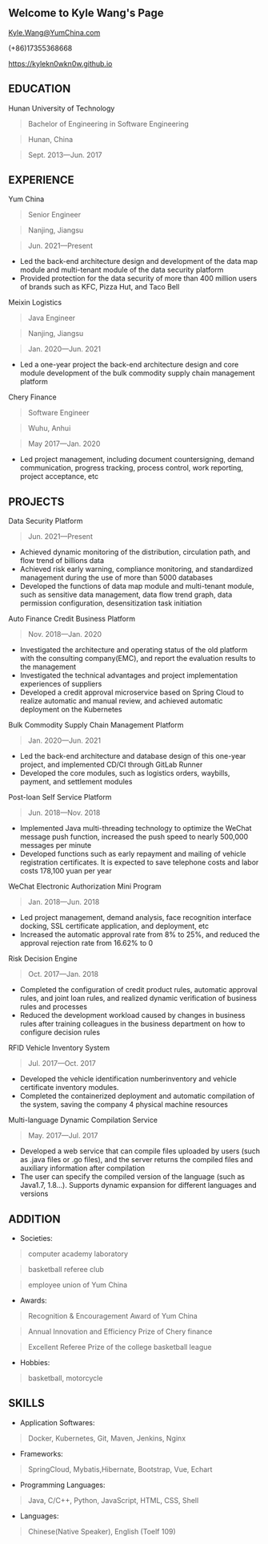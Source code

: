 ## Welcome to Kyle Wang's Page
Kyle.Wang@YumChina.com	 	 

(+86)17355368668	 	

https://kylekn0wkn0w.github.io

## EDUCATION                                                                  
Hunan University of Technology
> Bachelor of Engineering in Software Engineering	

> Hunan, China

> Sept. 2013—Jun. 2017

## EXPERIENCE                                                                       
Yum China	

> Senior Engineer

> Nanjing, Jiangsu
												    
> Jun. 2021—Present
- Led the back-end architecture design and development of the data map module and multi-tenant module of the data security platform
- Provided protection for the data security of more than 400 million users of brands such as KFC, Pizza Hut, and Taco Bell

Meixin Logistics
> Java Engineer											           

> Nanjing, Jiangsu

>Jan. 2020—Jun. 2021
- Led a one-year project the back-end architecture design and core module development of the bulk commodity supply chain management platform

Chery Finance
> Software Engineer												  

> Wuhu, Anhui

> May 2017—Jan. 2020
- Led project management, including document countersigning, demand communication, progress tracking, process control, work reporting, project acceptance, etc

## PROJECTS                                                                      
Data Security Platform
> Jun. 2021—Present
- Achieved dynamic monitoring of the distribution, circulation path, and flow trend of billions data
- Achieved risk early warning, compliance monitoring, and standardized management during the use of more than 5000 databases
- Developed the functions of data map module and multi-tenant module, such as sensitive data management, data flow trend graph, data permission configuration, desensitization task initiation

Auto Finance Credit Business Platform
> Nov. 2018—Jan. 2020
- Investigated the architecture and operating status of the old platform with the consulting company(EMC), and report the evaluation results to the management
- Investigated the technical advantages and project implementation experiences of suppliers
- Developed a credit approval microservice based on Spring Cloud to realize automatic and manual review, and achieved automatic deployment on the Kubernetes

Bulk Commodity Supply Chain Management Platform
> Jan. 2020—Jun. 2021
- Led the back-end architecture and database design of this one-year project, and implemented CD/CI through GitLab Runner
- Developed the core modules, such as logistics orders, waybills, payment, and settlement modules

Post-loan Self Service Platform
> Jun. 2018—Nov. 2018
- Implemented Java multi-threading technology to optimize the WeChat message push function, increased the push speed to nearly 500,000 messages per minute
- Developed functions such as early repayment and mailing of vehicle registration certificates. It is expected to save telephone costs and labor costs 178,100 yuan per year

WeChat Electronic Authorization Mini Program
> Jan. 2018—Jun. 2018
- Led project management, demand analysis, face recognition interface docking, SSL certificate application, and deployment, etc
- Increased the automatic approval rate from 8% to 25%, and reduced the approval rejection rate from 16.62% to 0

Risk Decision Engine
> Oct. 2017—Jan. 2018
- Completed the configuration of credit product rules, automatic approval rules, and joint loan rules, and realized dynamic verification of business rules and processes
- Reduced the development workload caused by changes in business rules after training colleagues in the business department on how to configure decision rules

RFID Vehicle Inventory System
> Jul. 2017—Oct. 2017
- Developed the vehicle identification numberinventory and vehicle certificate inventory modules.
- Completed the containerized deployment and automatic compilation of the system, saving the company 4 physical machine resources

Multi-language Dynamic Compilation Service
> May. 2017—Jul. 2017
- Developed a web service that can compile files uploaded by users (such as .java files or .go files), and the server returns the compiled files and auxiliary information after compilation
- The user can specify the compiled version of the language (such as Java1.7, 1.8...). Supports dynamic expansion for different languages and versions

## ADDITION                                                              
- Societies: 
> computer academy laboratory

> basketball referee club

> employee union of Yum China

- Awards: 
> Recognition & Encouragement Award of Yum China

> Annual Innovation and Efficiency Prize of Chery finance

> Excellent Referee Prize of the college basketball league

- Hobbies: 
> basketball, motorcycle

## SKILLS                                                       
- Application Softwares: 
> Docker, Kubernetes, Git, Maven, Jenkins, Nginx

- Frameworks: 
> SpringCloud, Mybatis,Hibernate, Bootstrap, Vue, Echart

- Programming Languages: 
> Java, C/C++, Python, JavaScript, HTML, CSS, Shell

- Languages: 
> Chinese(Native Speaker), English (Toelf 109) 
